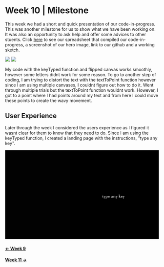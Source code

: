 # Week 10 | Milestone
This week we had a short and quick presentation of our code-in-progress. This was another milestone for us to show what we have been working on. It was also an opportunity to ask help and offer some advices to other stuents. Click [here](https://docs.google.com/spreadsheets/d/1rqOlmfpCzXC9kA_vBeLOcTpdxCvWeo4zsiNa4uiDHTY/edit#gid=0) to see our spreadsheet that compiled our code-in-progress, a screenshot of our hero image, link to our github and a working sketch.

<img src = "week 10 milestone">

<img src = "w10redpoints.JPG">

My code with the keyTyped function and flipped canvas works smoothly, however some letters didnt work for some reason. To go to another step of coding, I am trying to distort the text with the textToPoint function however since I am using multiple canvases, I couldnt figure out how to do it. Went through multiple trials but the textToPoint function wouldnt work. However, I got to a point where I had points around my text and from here I could move these points to create the wavy movement.

## User Experience
Later through the week I considered the users experience as I figured it wasnt clear for them to know that they need to do. Since I am using the keyTyped function, I created a landing page with the instructions, "type any key".

<img src="instructions.JPG"> 


#### [<- Week 9](https://natnathania.github.io/Codewords-2020/Week%209/)
#### [Week 11 ->](https://natnathania.github.io/Codewords-2020/Week_11/)
